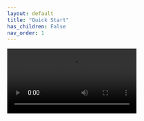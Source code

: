 ```yaml
---
layout: default
title: "Quick Start"
has_children: False
nav_order: 1
---
```


![Quick Start](/assets/quick-start.mp4)